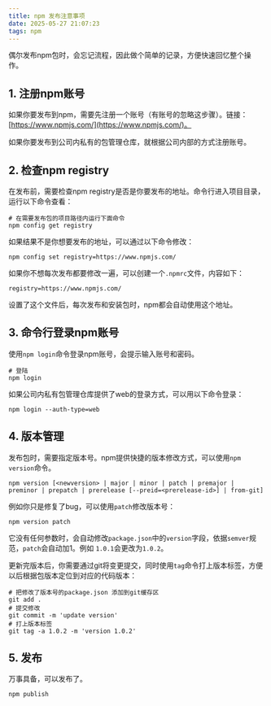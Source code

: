 ```yaml
---
title: npm 发布注意事项
date: 2025-05-27 21:07:23
tags: npm
---
```



偶尔发布npm包时，会忘记流程，因此做个简单的记录，方便快速回忆整个操作。

## 1. 注册npm账号

如果你要发布到npm，需要先注册一个账号（有账号的忽略这步骤）。链接：[https://www.npmjs.com/](https://www.npmjs.com/)。

如果你要发布到公司内私有的包管理仓库，就根据公司内部的方式注册账号。

## 2. 检查npm registry

在发布前，需要检查npm registry是否是你要发布的地址。命令行进入项目目录，运行以下命令查看：

```shell
# 在需要发布包的项目路径内运行下面命令
npm config get registry
```

如果结果不是你想要发布的地址，可以通过以下命令修改：

```shell
npm config set registry=https://www.npmjs.com/
```

如果你不想每次发布都要修改一遍，可以创建一个`.npmrc`文件，内容如下：

```text
registry=https://www.npmjs.com/
```

设置了这个文件后，每次发布和安装包时，npm都会自动使用这个地址。

## 3. 命令行登录npm账号

使用`npm login`命令登录npm账号，会提示输入账号和密码。


```shell
# 登陆
npm login
```

如果公司内私有包管理仓库提供了web的登录方式，可以用以下命令登录：

```shell
npm login --auth-type=web
```

## 4. 版本管理

发布包时，需要指定版本号。npm提供快捷的版本修改方式，可以使用`npm version`命令。

```shell
npm version [<newversion> | major | minor | patch | premajor | preminor | prepatch | prerelease [--preid=<prerelease-id>] | from-git]
```

例如你只是修复了bug，可以使用`patch`修改版本号：

```shell
npm version patch
```

它没有任何参数时，会自动修改`package.json`中的`version`字段，依据`semver`规范，`patch`会自动加1。例如 `1.0.1`会更改为`1.0.2`。

更新完版本后，你需要通过git将变更提交，同时使用`tag`命令打上版本标签，方便以后根据包版本定位到对应的代码版本：

```shell
# 把修改了版本号的package.json 添加到git缓存区
git add .
# 提交修改
git commit -m 'update version'
# 打上版本标签
git tag -a 1.0.2 -m 'version 1.0.2'
```

## 5. 发布

万事具备，可以发布了。

```shell
npm publish
```
